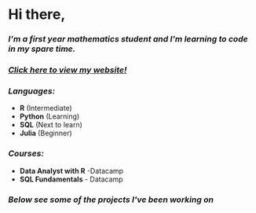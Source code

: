 # Hi there,

### _I'm a first year mathematics student and I'm learning to code in my spare time._

### _[Click here to view my website!](https://atcurry.github.io)_

### _Languages:_
- **R** (Intermediate)  
- **Python** (Learning)
- **SQL** (Next to learn)
- **Julia** (Beginner)

### _Courses:_
- **Data Analyst with R** -Datacamp
- **SQL Fundamentals** - Datacamp

### _Below see some of the projects I've been working on_
